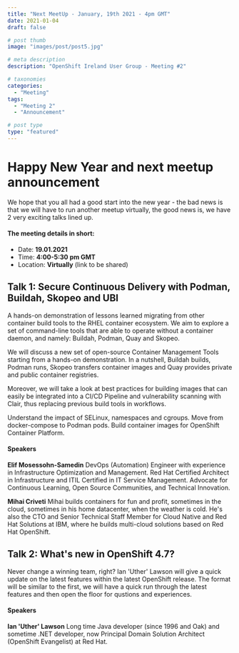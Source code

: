 ```yaml
---
title: "Next MeetUp - January, 19th 2021 - 4pm GMT"
date: 2021-01-04
draft: false

# post thumb
image: "images/post/post5.jpg"

# meta description
description: "OpenShift Ireland User Group - Meeting #2"

# taxonomies
categories:
  - "Meeting"
tags:
  - "Meeting 2"
  - "Announcement"

# post type
type: "featured"
---
```


# Happy New Year and next meetup announcement

We hope that you all had a good start into the new year - the bad news is that we will have to run another meetup virtually, the good news is, we have 2 very exciting talks lined up. 

#### The meeting details in short:
- Date: **19.01.2021**
- Time: **4:00-5:30 pm GMT** 
- Location: **Virtually** (link to be shared)

## Talk 1: Secure Continuous Delivery with Podman, Buildah, Skopeo and UBI
A hands-on demonstration of lessons learned migrating from other container build tools to the RHEL container ecosystem. We aim to explore a set of command-line tools that are able to operate without a container daemon, and namely: Buildah, Podman, Quay and Skopeo.

We will discuss a new set of open-source Container Management Tools starting from a hands-on demonstration. In a nutshell, Buildah builds, Podman runs, Skopeo transfers container images and Quay provides private and public container registries.

Moreover, we will take a look at best practices for building images that can easily be integrated into a CI/CD Pipeline and vulnerability scanning with Clair, thus replacing previous build tools in workflows.

Understand the impact of SELinux, namespaces and cgroups. Move from docker-compose to Podman pods. Build container images for OpenShift Container Platform.

#### Speakers
**Elif Mosessohn-Samedin**
DevOps (Automation) Engineer with experience in Infrastructure Optimization and Management. Red Hat Certified Architect in Infrastructure and ITIL Certified in IT Service Management. Advocate for Continuous Learning, Open Source Communities, and Technical Innovation.

**Mihai Criveti**
Mihai builds containers for fun and profit, sometimes in the cloud, sometimes in his home datacenter, when the weather is cold. He's also the CTO and Senior Technical Staff Member for Cloud Native and Red Hat Solutions at IBM, where he builds multi-cloud solutions based on Red Hat OpenShift. 

## Talk 2: What's new in OpenShift 4.7?
Never change a winning team, right? Ian 'Uther' Lawson will give a quick update on the latest features within the latest OpenShift release. The format will be similar to the first, we will have a quick run through the latest features and then open the floor for qustions and experiences. 

#### Speakers
**Ian 'Uther' Lawson**
Long time Java developer (since 1996 and Oak) and sometime .NET developer, now Principal Domain Solution Architect (OpenShift Evangelist) at Red Hat.